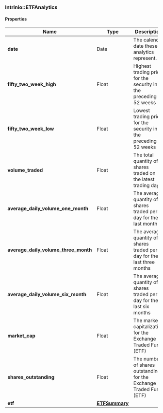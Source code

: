 

[//]: # (CLASS:Intrinio::ETFAnalytics)

[//]: # (KIND:object)

### Intrinio::ETFAnalytics

#### Properties

[//]: # (START_DEFINITION)

Name | Type | Description
------------ | ------------- | -------------
**date** | Date | The calendar date these analytics represent. &nbsp;
**fifty_two_week_high** | Float | Highest trading price for the security in the preceding 52 weeks &nbsp;
**fifty_two_week_low** | Float | Lowest trading price for the security in the preceding 52 weeks &nbsp;
**volume_traded** | Float | The total quantity of shares traded on the latest trading day &nbsp;
**average_daily_volume_one_month** | Float | The average quantity of shares traded per day for the last month &nbsp;
**average_daily_volume_three_month** | Float | The average quantity of shares traded per day for the last three months &nbsp;
**average_daily_volume_six_month** | Float | The average quantity of shares traded per day for the last six months &nbsp;
**market_cap** | Float | The market capitalization for the Exchange Traded Fund (ETF) &nbsp;
**shares_outstanding** | Float | The number of shares outstanding for the Exchange Traded Fund (ETF) &nbsp;
**etf** | [**ETFSummary**](ETFSummary.md) |  &nbsp;

[//]: # (END_DEFINITION)


[//]: # (CONTAINED_CLASS:Intrinio::ETFSummary)




